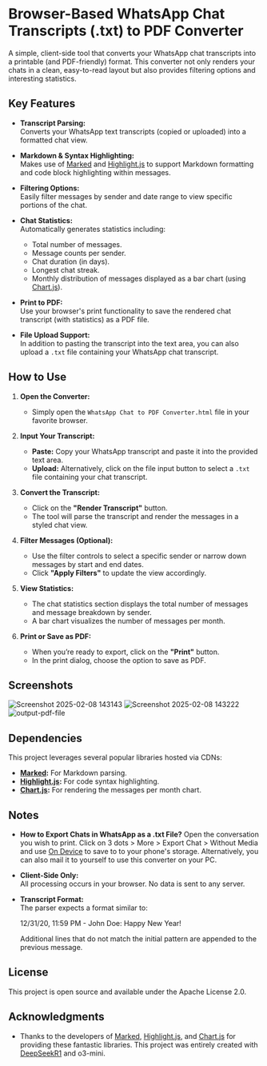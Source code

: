 # Browser-Based WhatsApp Chat Transcripts (.txt) to PDF Converter

A simple, client-side tool that converts your WhatsApp chat transcripts into a printable (and PDF-friendly) format. This converter not only renders your chats in a clean, easy-to-read layout but also provides filtering options and interesting statistics.

## Key Features

- **Transcript Parsing:**  
  Converts your WhatsApp text transcripts (copied or uploaded) into a formatted chat view.

- **Markdown & Syntax Highlighting:**  
  Makes use of [Marked](https://github.com/markedjs/marked) and [Highlight.js](https://highlightjs.org/) to support Markdown formatting and code block highlighting within messages.

- **Filtering Options:**  
  Easily filter messages by sender and date range to view specific portions of the chat.

- **Chat Statistics:**  
  Automatically generates statistics including:
  - Total number of messages.
  - Message counts per sender.
  - Chat duration (in days).
  - Longest chat streak. 
  - Monthly distribution of messages displayed as a bar chart (using [Chart.js](https://www.chartjs.org/)).

- **Print to PDF:**  
  Use your browser's print functionality to save the rendered chat transcript (with statistics) as a PDF file.

- **File Upload Support:**  
  In addition to pasting the transcript into the text area, you can also upload a `.txt` file containing your WhatsApp chat transcript.

## How to Use

1. **Open the Converter:**
   - Simply open the `WhatsApp Chat to PDF Converter.html` file in your favorite browser.

2. **Input Your Transcript:**
   - **Paste:** Copy your WhatsApp transcript and paste it into the provided text area.
   - **Upload:** Alternatively, click on the file input button to select a `.txt` file containing your chat transcript.

3. **Convert the Transcript:**
   - Click on the **"Render Transcript"** button.
   - The tool will parse the transcript and render the messages in a styled chat view.

4. **Filter Messages (Optional):**
   - Use the filter controls to select a specific sender or narrow down messages by start and end dates.
   - Click **"Apply Filters"** to update the view accordingly.

5. **View Statistics:**
   - The chat statistics section displays the total number of messages and message breakdown by sender.
   - A bar chart visualizes the number of messages per month.

6. **Print or Save as PDF:**
   - When you’re ready to export, click on the **"Print"** button.
   - In the print dialog, choose the option to save as PDF.
  
## Screenshots

![Screenshot 2025-02-08 143143](https://github.com/user-attachments/assets/71ebfe5f-4f38-4847-82b2-63134a63f036)
![Screenshot 2025-02-08 143222](https://github.com/user-attachments/assets/bb8ca304-839c-4f06-9a13-e03eff868e39)
![output-pdf-file](https://github.com/user-attachments/assets/ef1bba24-93de-4e4e-83bc-3967a583392b)

## Dependencies

This project leverages several popular libraries hosted via CDNs:
- **[Marked](https://cdn.jsdelivr.net/npm/marked/marked.min.js):** For Markdown parsing.
- **[Highlight.js](https://cdnjs.cloudflare.com/ajax/libs/highlight.js/11.5.0/highlight.min.js):** For code syntax highlighting.
- **[Chart.js](https://cdn.jsdelivr.net/npm/chart.js):** For rendering the messages per month chart.

## Notes

- **How to Export Chats in WhatsApp as a .txt File?**
  Open the conversation you wish to print. Click on 3 dots > More > Export Chat > Without Media and use [On Device](https://github.com/lmj0011/save-on-device) to save to to your phone's storage. Alternatively, you can also mail it to yourself to use this converter on your PC. 

- **Client-Side Only:**  
  All processing occurs in your browser. No data is sent to any server. 

- **Transcript Format:**  
  The parser expects a format similar to:

  12/31/20, 11:59 PM - John Doe: Happy New Year!

  Additional lines that do not match the initial pattern are appended to the previous message.

## License

This project is open source and available under the Apache License 2.0. 

## Acknowledgments

- Thanks to the developers of [Marked](https://github.com/markedjs/marked), [Highlight.js](https://highlightjs.org/), and [Chart.js](https://www.chartjs.org/) for providing these fantastic libraries. This project was entirely created with [DeepSeekR1](https://github.com/deepseek-ai/DeepSeek-R1) and o3-mini. 

